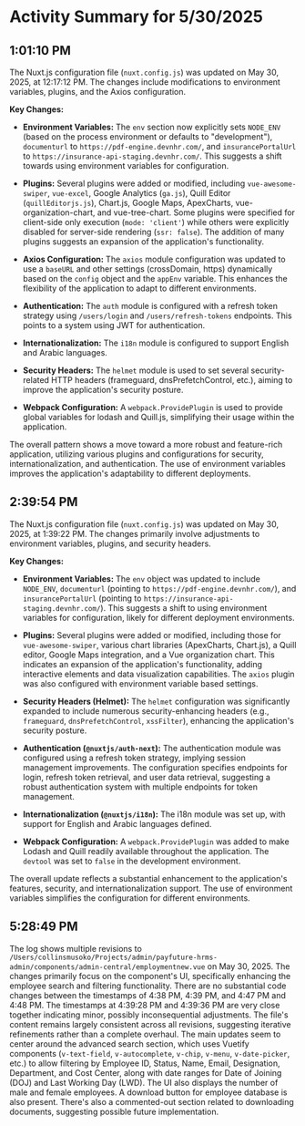 # Activity Summary for 5/30/2025

## 1:01:10 PM
The Nuxt.js configuration file (`nuxt.config.js`) was updated on May 30, 2025, at 12:17:12 PM.  The changes include modifications to environment variables, plugins, and the Axios configuration.

**Key Changes:**

* **Environment Variables:**  The `env` section now explicitly sets `NODE_ENV` (based on the process environment or defaults to "development"),  `documenturl` to `https://pdf-engine.devnhr.com/`, and `insurancePortalUrl` to `https://insurance-api-staging.devnhr.com/`.  This suggests a shift towards using environment variables for configuration.

* **Plugins:** Several plugins were added or modified, including `vue-awesome-swiper`, `vue-excel`, Google Analytics (`ga.js`), Quill Editor (`quillEditorjs.js`), Chart.js, Google Maps, ApexCharts,  vue-organization-chart, and vue-tree-chart.  Some plugins were specified for client-side only execution (`mode: 'client'`) while others were explicitly disabled for server-side rendering (`ssr: false`). The addition of many plugins suggests an expansion of the application's functionality.

* **Axios Configuration:** The `axios` module configuration was updated to use a `baseURL` and other settings (crossDomain, https) dynamically based on the `config` object and the `appEnv` variable.  This enhances the flexibility of the application to adapt to different environments.

* **Authentication:** The `auth` module is configured with a refresh token strategy using  `/users/login` and `/users/refresh-tokens` endpoints. This points to a system using JWT for authentication.

* **Internationalization:** The `i18n` module is configured to support English and Arabic languages.

* **Security Headers:** The `helmet` module is used to set several security-related HTTP headers (frameguard, dnsPrefetchControl, etc.), aiming to improve the application's security posture.

* **Webpack Configuration:** A `webpack.ProvidePlugin` is used to provide global variables for lodash and Quill.js, simplifying their usage within the application.


The overall pattern shows a move toward a more robust and feature-rich application, utilizing various plugins and configurations for security, internationalization, and authentication. The use of environment variables improves the application's adaptability to different deployments.


## 2:39:54 PM
The Nuxt.js configuration file (`nuxt.config.js`) was updated on May 30, 2025, at 1:39:22 PM.  The changes primarily involve adjustments to environment variables, plugins, and security headers.

**Key Changes:**

* **Environment Variables:** The `env` object was updated to include `NODE_ENV`, `documenturl` (pointing to `https://pdf-engine.devnhr.com/`), and `insurancePortalUrl` (pointing to `https://insurance-api-staging.devnhr.com/`).  This suggests a shift to using environment variables for configuration, likely for different deployment environments.

* **Plugins:** Several plugins were added or modified,  including those for `vue-awesome-swiper`, various chart libraries (ApexCharts, Chart.js),  a Quill editor, Google Maps integration, and a Vue organization chart. This indicates an expansion of the application's functionality, adding interactive elements and data visualization capabilities. The `axios` plugin was also configured with environment variable based settings.

* **Security Headers (Helmet):**  The `helmet` configuration was significantly expanded to include numerous security-enhancing headers (e.g., `frameguard`, `dnsPrefetchControl`, `xssFilter`), enhancing the application's security posture.

* **Authentication (`@nuxtjs/auth-next`):** The authentication module was configured using a refresh token strategy, implying session management improvements.  The configuration specifies endpoints for login, refresh token retrieval, and user data retrieval, suggesting a robust authentication system with multiple endpoints for token management.

* **Internationalization (`@nuxtjs/i18n`):**  The i18n module was set up, with support for English and Arabic languages defined.

* **Webpack Configuration:** A `webpack.ProvidePlugin` was added to make Lodash and Quill readily available throughout the application.  The `devtool` was set to `false` in the development environment.

The overall update reflects a substantial enhancement to the application's features, security, and internationalization support. The use of environment variables simplifies the configuration for different environments.


## 5:28:49 PM
The log shows multiple revisions to `/Users/collinsmusoko/Projects/admin/payfuture-hrms-admin/components/admin-central/employmentnew.vue` on May 30, 2025.  The changes primarily focus on the component's UI, specifically enhancing the employee search and filtering functionality.  There are no substantial code changes between the timestamps of 4:38 PM, 4:39 PM, and 4:47 PM and 4:48 PM. The timestamps at 4:39:28 PM and 4:39:36 PM are very close together indicating minor, possibly inconsequential adjustments. The file's content remains largely consistent across all revisions, suggesting iterative refinements rather than a complete overhaul.  The main updates seem to center around the advanced search section,  which uses Vuetify components (`v-text-field`, `v-autocomplete`, `v-chip`, `v-menu`, `v-date-picker`, etc.) to allow filtering by Employee ID, Status, Name, Email, Designation, Department, and Cost Center, along with date ranges for Date of Joining (DOJ) and Last Working Day (LWD).  The UI also displays the number of male and female employees. A download button for employee database  is also present. There's also a commented-out section related to downloading documents, suggesting possible future implementation.
